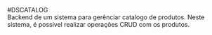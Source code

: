 #DSCATALOG  
Backend de um sistema para gerênciar catalogo de produtos. Neste sistema, é possível realizar operações CRUD com os produtos.
